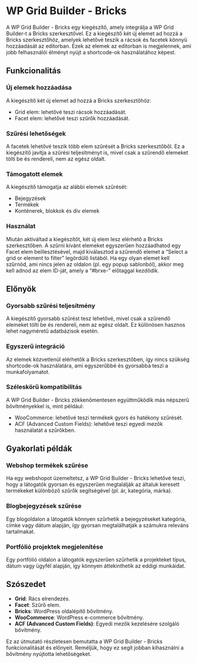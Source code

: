 # WP Grid Builder - Bricks

A WP Grid Builder - Bricks egy kiegészítő, amely integrálja a WP Grid Builder-t a Bricks szerkesztővel. Ez a kiegészítő két új elemet ad hozzá a Bricks szerkesztőhöz, amelyek lehetővé teszik a rácsok és facetek könnyű hozzáadását az editorban. Ezek az elemek az editorban is megjelennek, ami jobb felhasználói élményt nyújt a shortcode-ok használatához képest.

## Funkcionalitás

### Új elemek hozzáadása
A kiegészítő két új elemet ad hozzá a Bricks szerkesztőhöz:
- Grid elem: lehetővé teszi rácsok hozzáadását.
- Facet elem: lehetővé teszi szűrők hozzáadását.

### Szűrési lehetőségek
A facetek lehetővé teszik több elem szűrését a Bricks szerkesztőből. Ez a kiegészítő javítja a szűrési teljesítményt is, mivel csak a szűrendő elemeket tölti be és rendereli, nem az egész oldalt.

### Támogatott elemek
A kiegészítő támogatja az alábbi elemek szűrését:
- Bejegyzések
- Termékek
- Konténerek, blokkok és div elemek

### Használat

Miután aktiváltad a kiegészítőt, két új elem lesz elérhető a Bricks szerkesztőben. A szűrni kívánt elemeket egyszerűen hozzáadhatod egy Facet elem beillesztésével, majd kiválasztod a szűrendő elemet a “Select a grid or element to filter” legördülő listából. Ha egy olyan elemet kell szűrnöd, ami nincs jelen az oldalon (pl. egy popup sablonból), akkor meg kell adnod az elem ID-ját, amely a “#brxe-” előtaggal kezdődik.

## Előnyök

### Gyorsabb szűrési teljesítmény
A kiegészítő gyorsabb szűrést tesz lehetővé, mivel csak a szűrendő elemeket tölti be és rendereli, nem az egész oldalt. Ez különösen hasznos lehet nagyméretű adatbázisok esetén.

### Egyszerű integráció
Az elemek közvetlenül elérhetők a Bricks szerkesztőben, így nincs szükség shortcode-ok használatára, ami egyszerűbbé és gyorsabbá teszi a munkafolyamatot.

### Széleskörű kompatibilitás
A WP Grid Builder - Bricks zökkenőmentesen együttműködik más népszerű bővítményekkel is, mint például:
- WooCommerce: lehetővé teszi termékek gyors és hatékony szűrését.
- ACF (Advanced Custom Fields): lehetővé teszi egyedi mezők használatát a szűrőkben.

## Gyakorlati példák

### Webshop termékek szűrése
Ha egy webshopot üzemeltetsz, a WP Grid Builder - Bricks lehetővé teszi, hogy a látogatók gyorsan és egyszerűen megtalálják az általuk keresett termékeket különböző szűrők segítségével (pl. ár, kategória, márka).

### Blogbejegyzések szűrése
Egy blogoldalon a látogatók könnyen szűrhetik a bejegyzéseket kategória, címke vagy dátum alapján, így gyorsan megtalálhatják a számukra releváns tartalmakat.

### Portfólió projektek megjelenítése
Egy portfólió oldalon a látogatók egyszerűen szűrhetik a projekteket típus, dátum vagy ügyfél alapján, így könnyen áttekinthetik az eddigi munkáidat.

## Szószedet

- **Grid**: Rács elrendezés.
- **Facet**: Szűrő elem.
- **Bricks**: WordPress oldalépítő bővítmény.
- **WooCommerce**: WordPress e-commerce bővítmény.
- **ACF (Advanced Custom Fields)**: Egyedi mezők kezelésére szolgáló bővítmény.

Ez az útmutató részletesen bemutatta a WP Grid Builder - Bricks funkcionalitását és előnyeit. Reméljük, hogy ez segít jobban kihasználni a bővítmény nyújtotta lehetőségeket.